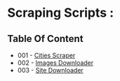 # Scraping Scripts :

## Table Of Content

- 001 - [Cities Scraper](https://git.io/JeBzD)
- 002 - [Images Downloader](https://git.io/JvnJh)
- 003 - [Site Downloader](https://git.io/JvnUt)


